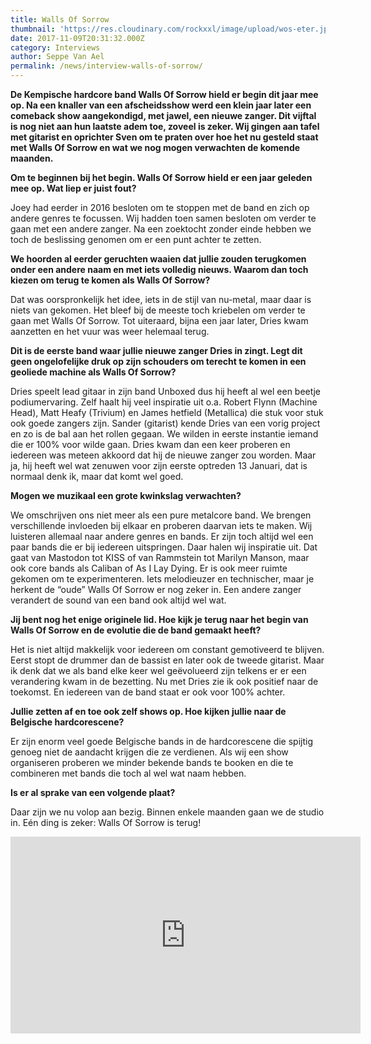 ```yaml
---
title: Walls Of Sorrow
thumbnail: 'https://res.cloudinary.com/rockxxl/image/upload/wos-eter.jpg'
date: 2017-11-09T20:31:32.000Z
category: Interviews
author: Seppe Van Ael
permalink: /news/interview-walls-of-sorrow/
---
```

**De Kempische hardcore band Walls Of Sorrow hield er begin dit jaar mee op. Na een knaller van een afscheidsshow werd een klein jaar later een comeback show aangekondigd, met jawel, een nieuwe zanger. Dit vijftal is nog niet aan hun laatste adem toe, zoveel is zeker. Wij gingen aan tafel met gitarist en oprichter Sven om te praten over hoe het nu gesteld staat met Walls Of Sorrow en wat we nog mogen verwachten de komende maanden.**

**Om te beginnen bij het begin. Walls Of Sorrow hield er een jaar geleden mee op. Wat liep er juist fout?**

Joey had eerder in 2016 besloten om te stoppen met de band en zich op andere genres te focussen. Wij hadden toen samen besloten om verder te gaan met een andere zanger. Na een zoektocht zonder einde hebben we toch de beslissing genomen om er een punt achter te zetten.

**We hoorden al eerder geruchten waaien dat jullie zouden terugkomen onder een andere naam en met iets volledig nieuws. Waarom dan toch kiezen om terug te komen als Walls Of Sorrow?**

Dat was oorspronkelijk het idee, iets in de stijl van nu-metal, maar daar is niets van gekomen. Het bleef bij de meeste toch kriebelen om verder te gaan met Walls Of Sorrow. Tot uiteraard, bijna een jaar later, Dries kwam aanzetten en het vuur was weer helemaal terug.

**Dit is de eerste band waar jullie nieuwe zanger Dries in zingt. Legt dit geen ongelofelijke druk op zijn schouders om terecht te komen in een geoliede machine als Walls Of Sorrow?**

Dries speelt lead gitaar in zijn band Unboxed dus hij heeft al wel een beetje podiumervaring. Zelf haalt hij veel inspiratie uit o.a. Robert Flynn (Machine Head), Matt Heafy (Trivium) en James hetfield (Metallica) die stuk voor stuk ook goede zangers zijn. Sander (gitarist) kende Dries van een vorig project en zo is de bal aan het rollen gegaan. We wilden in eerste instantie iemand die er 100% voor wilde gaan. Dries kwam dan een keer proberen en iedereen was meteen akkoord dat hij de nieuwe zanger zou worden. Maar ja, hij heeft wel wat zenuwen voor zijn eerste optreden 13 Januari, dat is normaal denk ik, maar dat komt wel goed.

**Mogen we muzikaal een grote kwinkslag verwachten?**

We omschrijven ons niet meer als een pure metalcore band. We brengen verschillende invloeden bij elkaar en proberen daarvan iets te maken. Wij luisteren allemaal naar andere genres en bands. Er zijn toch altijd wel een paar bands die er bij iedereen uitspringen. Daar halen wij inspiratie uit. Dat gaat van Mastodon tot KISS of van Rammstein tot Marilyn Manson, maar ook core bands als Caliban of As I Lay Dying. Er is ook meer ruimte gekomen om te experimenteren. Iets melodieuzer en technischer, maar je herkent de “oude” Walls Of Sorrow er nog zeker in. Een andere zanger verandert de sound van een band ook altijd wel wat.

**Jij bent nog het enige originele lid. Hoe kijk je terug naar het begin van Walls Of Sorrow en de evolutie die de band gemaakt heeft?**

Het is niet altijd makkelijk voor iedereen om constant gemotiveerd te blijven. Eerst stopt de drummer dan de bassist en later ook de tweede gitarist. Maar ik denk dat we als band elke keer wel geëvolueerd zijn telkens er er een verandering kwam in de bezetting. Nu met Dries zie ik ook positief naar de toekomst. En iedereen van de band staat er ook voor 100% achter.

**Jullie zetten af en toe ook zelf shows op. Hoe kijken jullie naar de Belgische hardcorescene?**

Er zijn enorm veel goede Belgische bands in de hardcorescene die spijtig genoeg niet de aandacht krijgen die ze verdienen. Als wij een show organiseren proberen we minder bekende bands te booken en die te combineren met bands die toch al wel wat naam hebben.

**Is er al sprake van een volgende plaat?**

Daar zijn we nu volop aan bezig. Binnen enkele maanden gaan we de studio in. Eén ding is zeker: Walls Of Sorrow is terug!

<iframe width="560" height="315" src="https://www.youtube.com/embed/0gVhAb3y6co" frameborder="0" allow="accelerometer; autoplay; encrypted-media; gyroscope; picture-in-picture" allowfullscreen></iframe>
